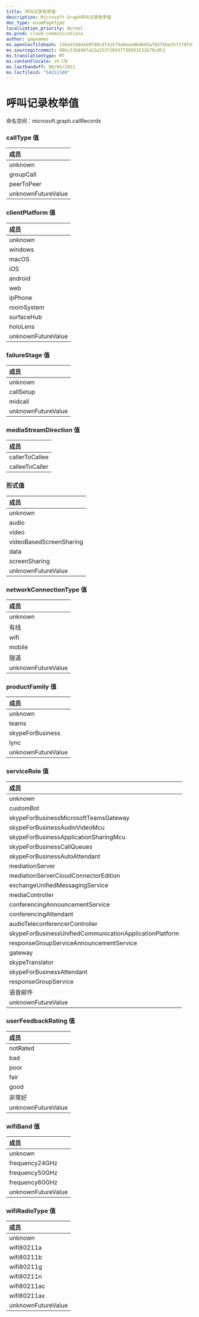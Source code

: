 ```yaml
---
title: 呼叫记录枚举值
description: Microsoft Graph呼叫记录枚举值
doc_type: enumPageType
localization_priority: Normal
ms.prod: cloud-communications
author: gageames
ms.openlocfilehash: 156ad1dd4eb9fd0cdf42579a0eaa064b6baf02fbbe257379fd30904ea2815918
ms.sourcegitcommit: 986c33b848fa22a153f28437738953532b78c051
ms.translationtype: MT
ms.contentlocale: zh-CN
ms.lasthandoff: 08/05/2021
ms.locfileid: "54212100"
---
```

# <a name="call-records-enum-values"></a>呼叫记录枚举值

命名空间：microsoft.graph.callRecords

### <a name="calltype-values"></a>callType 值

| 成员
|:--------------
| unknown
| groupCall
| peerToPeer
| unknownFutureValue

### <a name="clientplatform-values"></a>clientPlatform 值

| 成员
|:--------------
| unknown
| windows
| macOS
| iOS
| android
| web
| ipPhone
| roomSystem
| surfaceHub
| holoLens
| unknownFutureValue

### <a name="failurestage-values"></a>failureStage 值

| 成员
|:--------------
| unknown
| callSetup
| midcall
| unknownFutureValue

### <a name="mediastreamdirection-values"></a>mediaStreamDirection 值

| 成员
|:--------------
| callerToCallee
| calleeToCaller

### <a name="modality-values"></a>形式值

| 成员
|:--------------
| unknown
| audio
| video
| videoBasedScreenSharing
| data
| screenSharing
| unknownFutureValue

### <a name="networkconnectiontype-values"></a>networkConnectionType 值

| 成员
|:--------------
| unknown
| 有线
| wifi
| mobile
| 隧道
| unknownFutureValue

### <a name="productfamily-values"></a>productFamily 值

| 成员
|:--------------
| unknown
| teams
| skypeForBusiness
| lync
| unknownFutureValue

### <a name="servicerole-values"></a>serviceRole 值

| 成员
|:--------------
| unknown
| customBot
| skypeForBusinessMicrosoftTeamsGateway
| skypeForBusinessAudioVideoMcu
| skypeForBusinessApplicationSharingMcu
| skypeForBusinessCallQueues
| skypeForBusinessAutoAttendant
| mediationServer
| mediationServerCloudConnectorEdition
| exchangeUnifiedMessagingService
| mediaController
| conferencingAnnouncementService
| conferencingAttendant
| audioTeleconferencerController
| skypeForBusinessUnifiedCommunicationApplicationPlatform
| responseGroupServiceAnnouncementService
| gateway
| skypeTranslator
| skypeForBusinessAttendant
| responseGroupService
| 语音邮件
| unknownFutureValue

### <a name="userfeedbackrating-values"></a>userFeedbackRating 值

| 成员
|:--------------
| notRated
| bad
| poor
| fair
| good
| 非常好
| unknownFutureValue

### <a name="wifiband-values"></a>wifiBand 值

| 成员
|:--------------
| unknown
| frequency24GHz
| frequency50GHz
| frequency60GHz
| unknownFutureValue

### <a name="wifiradiotype-values"></a>wifiRadioType 值

| 成员
|:--------------
| unknown
| wifi80211a
| wifi80211b
| wifi80211g
| wifi80211n
| wifi80211ac
| wifi80211ax
| unknownFutureValue

<!--
{
  "type": "#page.annotation",
  "namespace": "microsoft.graph.callRecords"
}
-->


